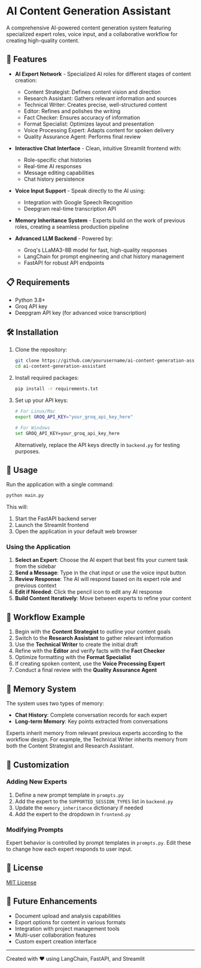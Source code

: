 # AI Content Generation Assistant

A comprehensive AI-powered content generation system featuring specialized expert roles, voice input, and a collaborative workflow for creating high-quality content.

## 🌟 Features

- **AI Expert Network** - Specialized AI roles for different stages of content creation:
  - Content Strategist: Defines content vision and direction
  - Research Assistant: Gathers relevant information and sources
  - Technical Writer: Creates precise, well-structured content
  - Editor: Refines and polishes the writing
  - Fact Checker: Ensures accuracy of information
  - Format Specialist: Optimizes layout and presentation
  - Voice Processing Expert: Adapts content for spoken delivery
  - Quality Assurance Agent: Performs final review

- **Interactive Chat Interface** - Clean, intuitive Streamlit frontend with:
  - Role-specific chat histories
  - Real-time AI responses
  - Message editing capabilities
  - Chat history persistence

- **Voice Input Support** - Speak directly to the AI using:
  - Integration with Google Speech Recognition
  - Deepgram real-time transcription API

- **Memory Inheritance System** - Experts build on the work of previous roles, creating a seamless production pipeline

- **Advanced LLM Backend** - Powered by:
  - Groq's LLaMA3-8B model for fast, high-quality responses
  - LangChain for prompt engineering and chat history management
  - FastAPI for robust API endpoints

## 📋 Requirements

- Python 3.8+
- Groq API key
- Deepgram API key (for advanced voice transcription)

## 🛠️ Installation

1. Clone the repository:
   ```bash
   git clone https://github.com/yourusername/ai-content-generation-assistant.git
   cd ai-content-generation-assistant
   ```

2. Install required packages:
   ```bash
   pip install -r requirements.txt
   ```

3. Set up your API keys:
   ```bash
   # For Linux/Mac
   export GROQ_API_KEY="your_groq_api_key_here"
   
   # For Windows
   set GROQ_API_KEY=your_groq_api_key_here
   ```

   Alternatively, replace the API keys directly in `backend.py` for testing purposes.

## 🚀 Usage

Run the application with a single command:

```bash
python main.py
```

This will:
1. Start the FastAPI backend server
2. Launch the Streamlit frontend
3. Open the application in your default web browser

### Using the Application

1. **Select an Expert**: Choose the AI expert that best fits your current task from the sidebar
2. **Send a Message**: Type in the chat input or use the voice input button
3. **Review Response**: The AI will respond based on its expert role and previous context
4. **Edit if Needed**: Click the pencil icon to edit any AI response
5. **Build Content Iteratively**: Move between experts to refine your content

## 🔄 Workflow Example

1. Begin with the **Content Strategist** to outline your content goals
2. Switch to the **Research Assistant** to gather relevant information
3. Use the **Technical Writer** to create the initial draft
4. Refine with the **Editor** and verify facts with the **Fact Checker**
5. Optimize formatting with the **Format Specialist**
6. If creating spoken content, use the **Voice Processing Expert**
7. Conduct a final review with the **Quality Assurance Agent**

## 🧠 Memory System

The system uses two types of memory:
- **Chat History**: Complete conversation records for each expert
- **Long-term Memory**: Key points extracted from conversations

Experts inherit memory from relevant previous experts according to the workflow design. For example, the Technical Writer inherits memory from both the Content Strategist and Research Assistant.

## 🔧 Customization

### Adding New Experts

1. Define a new prompt template in `prompts.py`
2. Add the expert to the `SUPPORTED_SESSION_TYPES` list in `backend.py`
3. Update the `memory_inheritance` dictionary if needed
4. Add the expert to the dropdown in `frontend.py`

### Modifying Prompts

Expert behavior is controlled by prompt templates in `prompts.py`. Edit these to change how each expert responds to user input.

## 📝 License

[MIT License](LICENSE)

## 🔮 Future Enhancements

- Document upload and analysis capabilities
- Export options for content in various formats
- Integration with project management tools
- Multi-user collaboration features
- Custom expert creation interface

---

Created with ❤️ using LangChain, FastAPI, and Streamlit
